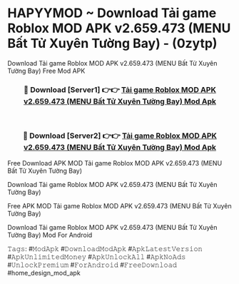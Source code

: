 # HAPYYMOD ~ Download Tải game Roblox MOD APK v2.659.473 (MENU Bất Tử Xuyên Tường Bay) - (0zytp)
Download Tải game Roblox MOD APK v2.659.473 (MENU Bất Tử Xuyên Tường Bay) Free Mod APK

<div align="center">
<h3>🔴 Download [Server1] 👉👉 <a href="https://apk-comot.site?title=Tải_game_Roblox_MOD_APK_v2.659.473_(MENU_Bất_Tử_Xuyên_Tường_Bay)">Tải game Roblox MOD APK v2.659.473 (MENU Bất Tử Xuyên Tường Bay) Mod Apk</a></h3><br>

<h3>🔴 Download [Server2] 👉👉 <a href="https://apk-comot.site?title=Tải_game_Roblox_MOD_APK_v2.659.473_(MENU_Bất_Tử_Xuyên_Tường_Bay)">Tải game Roblox MOD APK v2.659.473 (MENU Bất Tử Xuyên Tường Bay) Mod Apk</a></h3>
</div>


Free Download APK MOD Tải game Roblox MOD APK v2.659.473 (MENU Bất Tử Xuyên Tường Bay)

Download Tải game Roblox MOD APK v2.659.473 (MENU Bất Tử Xuyên Tường Bay) 

Free APK MOD Tải game Roblox MOD APK v2.659.473 (MENU Bất Tử Xuyên Tường Bay) 

Download Tải game Roblox MOD APK v2.659.473 (MENU Bất Tử Xuyên Tường Bay) Mod For Android

𝚃𝚊𝚐𝚜: #𝙼𝚘𝚍𝙰𝚙𝚔 #𝙳𝚘𝚠𝚗𝚕𝚘𝚊𝚍𝙼𝚘𝚍𝙰𝚙𝚔 #𝙰𝚙𝚔𝙻𝚊𝚝𝚎𝚜𝚝𝚅𝚎𝚛𝚜𝚒𝚘𝚗 #𝙰𝚙𝚔𝚄𝚗𝚕𝚒𝚖𝚒𝚝𝚎𝚍𝙼𝚘𝚗𝚎𝚢 #𝙰𝚙𝚔𝚄𝚗𝚕𝚘𝚌𝚔𝙰𝚕𝚕 #𝙰𝚙𝚔𝙽𝚘𝙰𝚍𝚜 #𝚄𝚗𝚕𝚘𝚌𝚔𝙿𝚛𝚎𝚖𝚒𝚞𝚖 #𝙵𝚘𝚛𝙰𝚗𝚍𝚛𝚘𝚒𝚍 #𝙵𝚛𝚎𝚎𝙳𝚘𝚠𝚗𝚕𝚘𝚊𝚍 #home_design_mod_apk